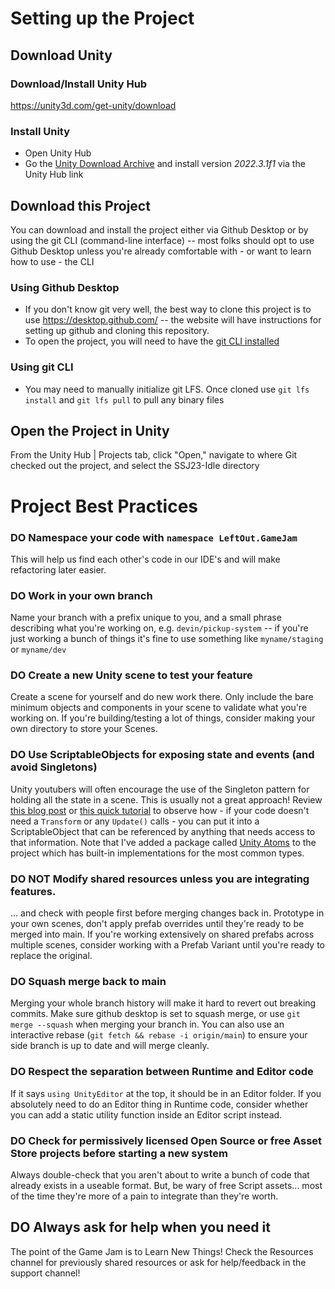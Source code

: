 # Setting up the Project
## Download Unity
### Download/Install Unity Hub
https://unity3d.com/get-unity/download
### Install Unity
* Open Unity Hub
* Go the [Unity Download Archive](https://unity3d.com/get-unity/download/archive) and install version *2022.3.1f1* via the Unity Hub link
## Download this Project
You can download and install the project either via Github Desktop or by using the git CLI (command-line interface) -- most folks should opt to use Github Desktop unless you're already comfortable with - or want to learn how to use - the CLI
### Using Github Desktop
* If you don't know git very well, the best way to clone this project is to use https://desktop.github.com/ -- the website will have instructions for setting up github and cloning this repository.
* To open the project, you will need to have the [git CLI installed](https://git-scm.com/downloads)
### Using git CLI
* You may need to manually initialize git LFS. Once cloned use `git lfs install` and `git lfs pull` to pull any binary files
## Open the Project in Unity
From the Unity Hub | Projects tab, click "Open," navigate to where Git checked out the project, and select the SSJ23-Idle directory

#
# Project Best Practices
### DO Namespace your code with `namespace LeftOut.GameJam`
This will help us find each other's code in our IDE's and will make refactoring later easier.
### DO Work in your own branch
Name your branch with a prefix unique to you, and a small phrase describing what you're working on, e.g. `devin/pickup-system` -- if you're just working a bunch of things it's fine to use something like `myname/staging` or `myname/dev`
### DO Create a new Unity scene to test your feature
Create a scene for yourself and do new work there. Only include the bare minimum objects and components in your scene to validate what you're working on. If you're building/testing a lot of things, consider making your own directory to store your Scenes.
### DO Use ScriptableObjects for exposing state and events (and avoid Singletons)
Unity youtubers will often encourage the use of the Singleton pattern for holding all the state in a scene. This is usually not a great approach! Review [this blog post](https://unity.com/how-to/architect-game-code-scriptable-objects) or [this quick tutorial](https://www.youtube.com/watch?v=WLDgtRNK2VE) to observe how - if your code doesn't need a `Transform` or any `Update()` calls - you can put it into a ScriptableObject that can be referenced by anything that needs access to that information. Note that I've added a package called [Unity Atoms](https://unity-atoms.github.io/unity-atoms/) to the project which has built-in implementations for the most common types.
### DO NOT Modify shared resources unless you are integrating features.
... and check with people first before merging changes back in. Prototype in your own scenes, don't apply prefab overrides until they're ready to be merged into main. If you're working extensively on shared prefabs across multiple scenes, consider working with a Prefab Variant until you're ready to replace the original.
### DO Squash merge back to main 
Merging your whole branch history will make it hard to revert out breaking commits. Make sure github desktop is set to squash merge, or use `git merge --squash` when merging your branch in. You can also use an interactive rebase (`git fetch && rebase -i origin/main`) to ensure your side branch is up to date and will merge cleanly.
### DO Respect the separation between Runtime and Editor code
If it says `using UnityEditor` at the top, it should be in an Editor folder. If you absolutely need to do an Editor thing in Runtime code, consider whether you can add a static utility function inside an Editor script instead.
### DO Check for permissively licensed Open Source or free Asset Store projects before starting a new system
Always double-check that you aren't about to write a bunch of code that already exists in a useable format. But, be wary of free Script assets... most of the time they're more of a pain to integrate than they're worth.
## DO Always ask for help when you need it
The point of the Game Jam is to Learn New Things! Check the Resources channel for previously shared resources or ask for help/feedback in the support channel!
